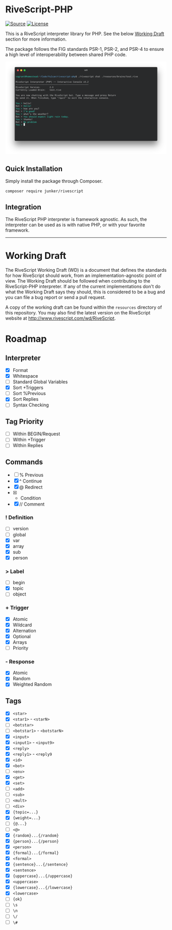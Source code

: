 # RiveScript-PHP
[![Source](http://img.shields.io/badge/source-vulcan--project/rivescript--php-blue.svg?style=flat-square)](https://github.com/vulcan-project/rivescript-php)
[![License](http://img.shields.io/badge/license-MIT-brightgreen.svg?style=flat-square)](https://tldrlegal.com/license/mit-license)

This is a RiveScript interpreter library for PHP. See the below [Working Draft](#working-draft) section for more information.

The package follows the FIG standards PSR-1, PSR-2, and PSR-4 to ensure a high level of interoperability between shared PHP code.

![Screenshot](resources/screenshot.png)

## Quick Installation
Simply install the package through Composer.

```
composer require junker/rivescript
```

## Integration
The RiveScript PHP interpreter is framework agnostic. As such, the interpreter can be used as is with native PHP, or with your favorite framework.

---

# Working Draft

The RiveScript Working Draft (WD) is a document that defines the standards for how RiveScript should work, from an implementation-agnostic point of view. The Working Draft should be followed when contributing to the RiveScript-PHP interpreter. If any of the current implementations don't do what the Working Draft says they should, this is considered to be a bug and you can file a bug report or send a pull request.

A copy of the working draft can be found within the `resources` directory of this repository. You may also find the latest version on the RiveScript website at http://www.rivescript.com/wd/RiveScript.

# Roadmap

## Interpreter
- [x] Format
- [x] Whitespace
- [ ] Standard Global Variables
- [x] Sort +Triggers
- [ ] Sort %Previous
- [x] Sort Replies
- [ ] Syntax Checking

## Tag Priority
- [ ] Within BEGIN/Request
- [ ] Within +Trigger
- [ ] Within Replies

## Commands
- [ ] % Previous
- [x] ^ Continue
- [x] @ Redirect
- [x] * Condition
- [x] // Comment

### ! Definition
- [ ] version
- [ ] global
- [x] var
- [x] array
- [x] sub
- [x] person

### > Label
- [ ] begin
- [x] topic
- [ ] object

### + Trigger
- [x] Atomic
- [x] Wildcard
- [x] Alternation
- [x] Optional
- [x] Arrays
- [ ] Priority

### - Response
- [x] Atomic
- [x] Random
- [x] Weighted Random

## Tags
- [x] `<star>`
- [x] `<star1>` - `<starN>`
- [ ] `<botstar>`
- [ ] `<botstar1>` - `<botstarN>`
- [x] `<input>`
- [x] `<input1>` - `<input9>`
- [x] `<reply>`	
- [x] `<reply1>` - `<reply9`
- [x] `<id>`
- [x] `<bot>`
- [ ] `<env>`
- [x] `<get>`
- [x] `<set>`
- [ ] `<add>`
- [ ] `<sub>`
- [ ] `<mult>`
- [ ] `<div>`
- [x] `{topic=...}`
- [x] `{weight=...}`
- [ ] `{@...}`
- [ ] `<@>`
- [x] `{random}...{/random}`
- [x] `{person}...{/person}`
- [x] `<person>`
- [x] `{formal}...{/formal}`
- [x] `<formal>`
- [x] `{sentence}...{/sentence}`
- [x] `<sentence>`
- [x] `{uppercase}...{/uppercase}`
- [x] `<uppercase>`
- [x] `{lowercase}...{/lowercase}`
- [x] `<lowercase>`
- [ ] `{ok}`
- [ ] `\s`
- [ ] `\n`
- [ ] `\/`
- [ ] `\#`
